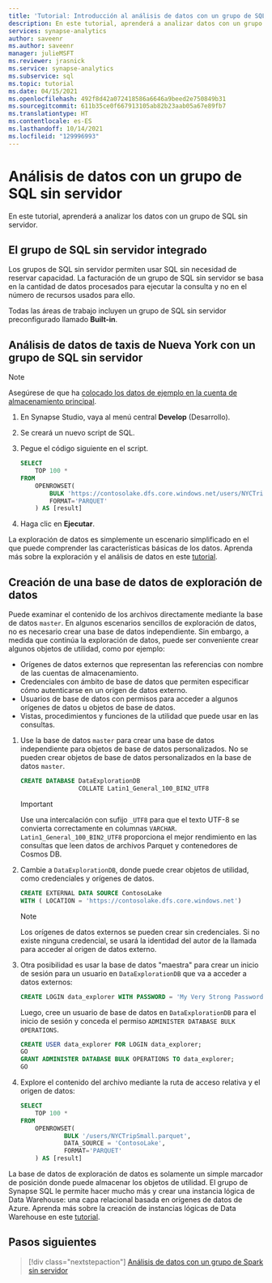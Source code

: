 ```yaml
---
title: 'Tutorial: Introducción al análisis de datos con un grupo de SQL sin servidor'
description: En este tutorial, aprenderá a analizar datos con un grupo de SQL sin servidor mediante los datos ubicados en bases de datos de Spark.
services: synapse-analytics
author: saveenr
ms.author: saveenr
manager: julieMSFT
ms.reviewer: jrasnick
ms.service: synapse-analytics
ms.subservice: sql
ms.topic: tutorial
ms.date: 04/15/2021
ms.openlocfilehash: 492f8d42a072418586a6646a9beed2e750849b31
ms.sourcegitcommit: 611b35ce0f667913105ab82b23aab05a67e89fb7
ms.translationtype: HT
ms.contentlocale: es-ES
ms.lasthandoff: 10/14/2021
ms.locfileid: "129996993"
---
```

# <a name="analyze-data-with-a-serverless-sql-pool"></a>Análisis de datos con un grupo de SQL sin servidor

En este tutorial, aprenderá a analizar los datos con un grupo de SQL sin servidor. 

## <a name="the-built-in-serverless-sql-pool"></a>El grupo de SQL sin servidor integrado

Los grupos de SQL sin servidor permiten usar SQL sin necesidad de reservar capacidad. La facturación de un grupo de SQL sin servidor se basa en la cantidad de datos procesados para ejecutar la consulta y no en el número de recursos usados para ello.

Todas las áreas de trabajo incluyen un grupo de SQL sin servidor preconfigurado llamado **Built-in**. 

## <a name="analyze-nyc-taxi-data-with-a-serverless-sql-pool"></a>Análisis de datos de taxis de Nueva York con un grupo de SQL sin servidor
 
> [!NOTE]
> Asegúrese de que ha [colocado los datos de ejemplo en la cuenta de almacenamiento principal](get-started-create-workspace.md#place-sample-data-into-the-primary-storage-account).

1. En Synapse Studio, vaya al menú central **Develop** (Desarrollo).
1. Se creará un nuevo script de SQL.
1. Pegue el código siguiente en el script.

    ```sql
    SELECT
        TOP 100 *
    FROM
        OPENROWSET(
            BULK 'https://contosolake.dfs.core.windows.net/users/NYCTripSmall.parquet',
            FORMAT='PARQUET'
        ) AS [result]
    ```
1. Haga clic en **Ejecutar**. 

La exploración de datos es simplemente un escenario simplificado en el que puede comprender las características básicas de los datos. Aprenda más sobre la exploración y el análisis de datos en este [tutorial](sql/tutorial-data-analyst.md).

## <a name="create-data-exploration-database"></a>Creación de una base de datos de exploración de datos

Puede examinar el contenido de los archivos directamente mediante la base de datos `master`. En algunos escenarios sencillos de exploración de datos, no es necesario crear una base de datos independiente.
Sin embargo, a medida que continúa la exploración de datos, puede ser conveniente crear algunos objetos de utilidad, como por ejemplo:
- Orígenes de datos externos que representan las referencias con nombre de las cuentas de almacenamiento.
- Credenciales con ámbito de base de datos que permiten especificar cómo autenticarse en un origen de datos externo.
- Usuarios de base de datos con permisos para acceder a algunos orígenes de datos u objetos de base de datos.
- Vistas, procedimientos y funciones de la utilidad que puede usar en las consultas.

1. Use la base de datos `master` para crear una base de datos independiente para objetos de base de datos personalizados. No se pueden crear objetos de base de datos personalizados en la base de datos `master`.

    ```sql
    CREATE DATABASE DataExplorationDB 
                    COLLATE Latin1_General_100_BIN2_UTF8
    ```

   > [!IMPORTANT]
   > Use una intercalación con sufijo `_UTF8` para que el texto UTF-8 se convierta correctamente en columnas `VARCHAR`. `Latin1_General_100_BIN2_UTF8` proporciona el mejor rendimiento en las consultas que leen datos de archivos Parquet y contenedores de Cosmos DB.

2. Cambie a `DataExplorationDB`, donde puede crear objetos de utilidad, como credenciales y orígenes de datos.

    ```sql
    CREATE EXTERNAL DATA SOURCE ContosoLake
    WITH ( LOCATION = 'https://contosolake.dfs.core.windows.net')
    ```

   > [!NOTE]
   > Los orígenes de datos externos se pueden crear sin credenciales. Si no existe ninguna credencial, se usará la identidad del autor de la llamada para acceder al origen de datos externo.

3. Otra posibilidad es usar la base de datos "maestra" para crear un inicio de sesión para un usuario en `DataExplorationDB` que va a acceder a datos externos:

    ```sql
    CREATE LOGIN data_explorer WITH PASSWORD = 'My Very Strong Password 1234!';
    ```

    Luego, cree un usuario de base de datos en `DataExplorationDB` para el inicio de sesión y conceda el permiso `ADMINISTER DATABASE BULK OPERATIONS`.
    ```sql
    CREATE USER data_explorer FOR LOGIN data_explorer;
    GO
    GRANT ADMINISTER DATABASE BULK OPERATIONS TO data_explorer;
    GO
    ```

4. Explore el contenido del archivo mediante la ruta de acceso relativa y el origen de datos:

    ```sql
    SELECT
        TOP 100 *
    FROM
        OPENROWSET(
                BULK '/users/NYCTripSmall.parquet',
                DATA_SOURCE = 'ContosoLake',
                FORMAT='PARQUET'
        ) AS [result]
    ```

La base de datos de exploración de datos es solamente un simple marcador de posición donde puede almacenar los objetos de utilidad. El grupo de Synapse SQL le permite hacer mucho más y crear una instancia lógica de Data Warehouse: una capa relacional basada en orígenes de datos de Azure. Aprenda más sobre la creación de instancias lógicas de Data Warehouse en este [tutorial](sql/tutorial-data-analyst.md).

## <a name="next-steps"></a>Pasos siguientes

> [!div class="nextstepaction"]
> [Análisis de datos con un grupo de Spark sin servidor](get-started-analyze-spark.md)
